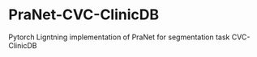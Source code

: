 # PraNet-CVC-ClinicDB

Pytorch Ligntning implementation of PraNet for segmentation task CVC-ClinicDB
